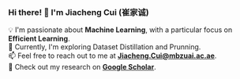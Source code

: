 ### Hi there! 👋 I'm Jiacheng Cui (崔家诚) 

💡 I'm passionate about **Machine Learning**, with a particular focus on **Efficient Learning**.  
📖 Currently, I'm exploring Dataset Distillation and Prunning.  
📫 Feel free to reach out to me at **Jiacheng.Cui@mbzuai.ac.ae**.  
🔗 Check out my research on **[Google Scholar](https://scholar.google.com/citations?user=SI_9kD0AAAAJ&hl=en)**.  

<!---
Jiacheng8/Jiacheng8 is a ✨ special ✨ repository because its `README.md` (this file) appears on your GitHub profile.
You can click the Preview link to take a look at your changes.
--->

